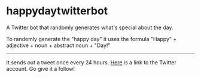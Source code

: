# happydaytwitterbot
A Twitter bot that randomly generates what's special about the day.

To randomly generate the "happy day" it uses the formula "Happy" + adjective + noun + abstract noun + "Day!"

---

It sends out a tweet once every 24 hours. [Here](https://twitter.com/HappyDayBot2) is  a link to the Twitter account. Go give it a follow!
